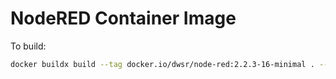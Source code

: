 # NodeRED Container Image

To build:

```bash
docker buildx build --tag docker.io/dwsr/node-red:2.2.3-16-minimal . --platform linux/arm/v7,linux/amd64 --push
```
